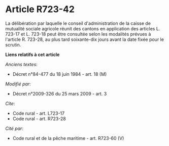 # Article R723-42

La délibération par laquelle le conseil d'administration de la caisse de mutualité sociale agricole réunit des cantons en
application des articles L. 723-17 et L. 723-18 peut être consultée selon les modalités prévues à l'article R. 723-28, au
plus tard soixante-dix jours avant la date fixée pour le scrutin.

**Liens relatifs à cet article**

_Anciens textes_:

  - Décret n°84-477 du 18 juin 1984 - art. 18 (M)

_Modifié par_:

  - Décret n°2009-326 du 25 mars 2009 - art. 3

_Cite_:

  - Code rural - art. L723-17
  - Code rural - art. R723-28

_Cité par_:

  - Code rural et de la pêche maritime - art. R723-60 (V)
